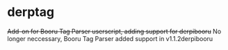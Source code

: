 # derptag
~~Add-on for Booru Tag Parser userscript, adding support for derpibooru~~
No longer neccessary, Booru Tag Parser added support in v1.1.2derpibooru
